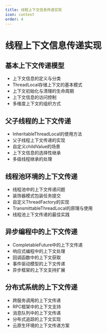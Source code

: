 ```yaml
---
title: 线程上下文信息传递实现
icon: context
order: 4
---
```


# 线程上下文信息传递实现

## 基本上下文传递模型

- 上下文信息的定义与分类
- ThreadLocal存储上下文的基本模式
- 上下文初始化与清理的生命周期
- 上下文信息的访问控制
- 多维度上下文的组织方式

## 父子线程的上下文传递

- InheritableThreadLocal的使用方法
- 父子线程上下文传递的实现
- 自定义childValue的场景
- 上下文信息的选择性继承
- 多级线程继承的处理

## 线程池环境的上下文传递

- 线程池中的上下文传递问题
- 装饰器模式包装任务提交
- 自定义ThreadFactory的实现
- TransmittableThreadLocal的原理与使用
- 线程池上下文传递的最佳实践

## 异步编程中的上下文传递

- CompletableFuture中的上下文传递
- 响应式编程中的上下文处理
- 回调函数中的上下文获取
- 事件驱动模型的上下文传递
- 异步框架的上下文支持扩展

## 分布式系统的上下文传递

- 跨服务调用的上下文传递
- RPC框架中的上下文支持
- 消息队列中的上下文传递
- 分布式追踪的上下文实现
- 云原生环境的上下文传递方案

